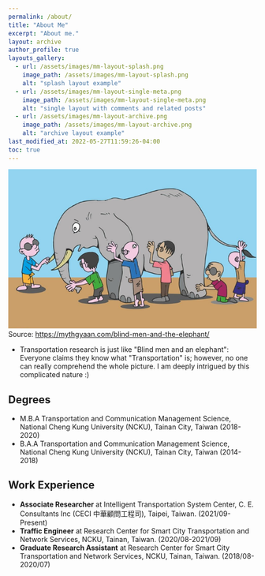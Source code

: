 ```yaml
---
permalink: /about/
title: "About Me"
excerpt: "About me."
layout: archive
author_profile: true
layouts_gallery:
  - url: /assets/images/mm-layout-splash.png
    image_path: /assets/images/mm-layout-splash.png
    alt: "splash layout example"
  - url: /assets/images/mm-layout-single-meta.png
    image_path: /assets/images/mm-layout-single-meta.png
    alt: "single layout with comments and related posts"
  - url: /assets/images/mm-layout-archive.png
    image_path: /assets/images/mm-layout-archive.png
    alt: "archive layout example"
last_modified_at: 2022-05-27T11:59:26-04:00
toc: true
---
```


![blindAndElephant](../assets/images/blind-men-and-elephant.png)
Source: https://mythgyaan.com/blind-men-and-the-elephant/

* Transportation research is just like "Blind men and an elephant": Everyone claims they know what "Transportation" is; however, no one can really comprehend the whole picture.
I am deeply intrigued by this complicated nature :)

## Degrees
* M.B.A Transportation and Communication Management Science, National Cheng Kung University (NCKU), Tainan City, Taiwan (2018-2020)
* B.A.A Transportation and Communication Management Science, National Cheng Kung University (NCKU), Tainan City, Taiwan (2014-2018)

## Work Experience
* **Associate Researcher** at Intelligent Transportation System Center, C. E. Consultants Inc (CECI 中華顧問工程司), Taipei, Taiwan. (2021/09-Present)
* **Traffic Engineer** at Research Center for Smart City Transportation and Network Services, NCKU, Tainan, Taiwan. (2020/08-2021/09)
* **Graduate Research Assistant** at Research Center for Smart City Transportation and Network Services, NCKU, Tainan, Taiwan. (2018/08-2020/07)



